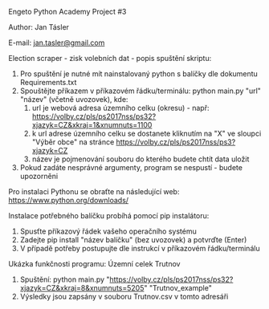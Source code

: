 Engeto Python Academy Project #3

Author: Jan Tásler

E-mail: jan.tasler@gmail.com

Election scraper - zisk volebních dat - popis spuštění skriptu:
1. Pro spuštění je nutné mít nainstalovaný python s balíčky dle dokumentu Requirements.txt
2. Spouštějte příkazem v příkazovém řádku/terminálu: python main.py "url" "název" (včetně uvozovek), kde:
   1. url je webová adresa územního celku (okresu) - např: https://volby.cz/pls/ps2017nss/ps32?xjazyk=CZ&xkraj=1&xnumnuts=1100
   2. k url adrese územního celku se dostanete kliknutím na "X" ve sloupci "Výběr obce" na stránce https://volby.cz/pls/ps2017nss/ps3?xjazyk=CZ
   3. název je pojmenování souboru do kterého budete chtít data uložit
3. Pokud zadáte nesprávné argumenty, program se nespustí - budete upozorněni

Pro instalaci Pythonu se obraťte na následující web: https://www.python.org/downloads/

Instalace potřebného balíčku probíhá pomocí pip instalátoru:
1. Spusťte příkazový řádek vašeho operačního systému
2. Zadejte pip install "název balíčku" (bez uvozovek) a potvrďte (Enter)
3. V případě potřeby postupujte dle instrukcí v příkazovém řádku/terminálu


Ukázka funkčnosti programu:
Územní celek Trutnov 
1. Spuštění: python main.py "https://volby.cz/pls/ps2017nss/ps32?xjazyk=CZ&xkraj=8&xnumnuts=5205" "Trutnov_example"
2. Výsledky jsou zapsány v souboru Trutnov.csv v tomto adresáři

